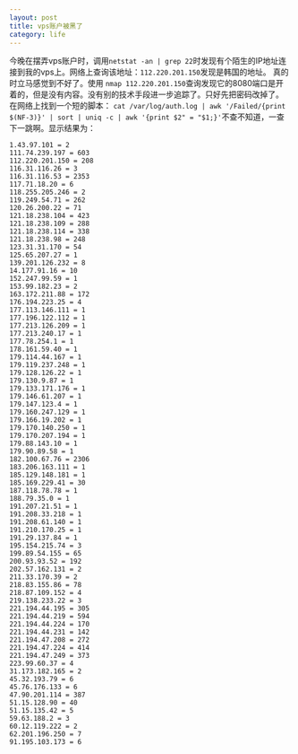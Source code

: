 ```yaml
---
layout: post
title: vps账户被黑了
category: life
---
```

今晚在摆弄vps账户时，调用```netstat -an | grep 22```时发现有个陌生的IP地址连接到我的vps上。网络上查询该地址：```112.220.201.150```发现是韩国的地址。 真的时立马感觉到不好了。使用 ```nmap 112.220.201.150```查询发现它的8080端口是开着的，但是没有内容。没有别的技术手段进一步追踪了。只好先把密码改掉了。
在网络上找到一个短的脚本：
```cat /var/log/auth.log | awk '/Failed/{print $(NF-3)}' | sort | uniq -c | awk '{print $2" = "$1;}'```不查不知道，一查下一跳啊。显示结果为：
```
1.43.97.101 = 2
111.74.239.197 = 603
112.220.201.150 = 208
116.31.116.26 = 3
116.31.116.53 = 2353
117.71.18.20 = 6
118.255.205.246 = 2
119.249.54.71 = 262
120.26.200.22 = 71
121.18.238.104 = 423
121.18.238.109 = 288
121.18.238.114 = 338
121.18.238.98 = 248
123.31.31.170 = 54
125.65.207.27 = 1
139.201.126.232 = 8
14.177.91.16 = 10
152.247.99.59 = 1
153.99.182.23 = 2
163.172.211.88 = 172
176.194.223.25 = 4
177.113.146.111 = 1
177.196.122.112 = 1
177.213.126.209 = 1
177.213.240.17 = 1
177.78.254.1 = 1
178.161.59.40 = 1
179.114.44.167 = 1
179.119.237.248 = 1
179.128.126.22 = 1
179.130.9.87 = 1
179.133.171.176 = 1
179.146.61.207 = 1
179.147.123.4 = 1
179.160.247.129 = 1
179.166.19.202 = 1
179.170.140.250 = 1
179.170.207.194 = 1
179.88.143.10 = 1
179.90.89.58 = 1
182.100.67.76 = 2306
183.206.163.111 = 1
185.129.148.181 = 1
185.169.229.41 = 30
187.118.78.78 = 1
188.79.35.0 = 1
191.207.21.51 = 1
191.208.33.218 = 1
191.208.61.140 = 1
191.210.170.25 = 1
191.29.137.84 = 1
195.154.215.74 = 3
199.89.54.155 = 65
200.93.93.52 = 192
202.57.162.131 = 2
211.33.170.39 = 2
218.83.155.86 = 78
218.87.109.152 = 4
219.138.233.22 = 3
221.194.44.195 = 305
221.194.44.219 = 594
221.194.44.224 = 170
221.194.44.231 = 142
221.194.47.208 = 272
221.194.47.224 = 414
221.194.47.249 = 373
223.99.60.37 = 4
31.173.182.165 = 2
45.32.193.79 = 6
45.76.176.133 = 6
47.90.201.114 = 387
51.15.128.90 = 40
51.15.135.42 = 5
59.63.188.2 = 3
60.12.119.222 = 2
62.201.196.250 = 7
91.195.103.173 = 6

```
